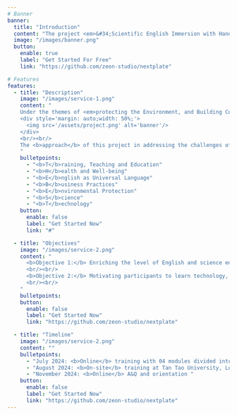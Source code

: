 ```yaml
---
# Banner
banner:
  title: "Introduction"
  content: "The project <em>&#34;Scientific English Immersion with Hands-on Experimentation on Microbial Plastic Degradation in Vietnam&#34;</em> &nbsp;by Prof. Dr. Meden Isaac-Lam and Dr. Nhon Dang, alumni from the Fulbright U.S. Scholar Program and Fulbright Study of the U.S. respectively, and their collaborators, won the 2024 Citizen Diplomacy Action Fund (CDAF) competition funded by the U.S. Department of State (<a target='_blank' href='https://alumni.state.gov/welcome-us-exchange-alumni/citizen-diplomacy-action-fund-cdaf/2024-winners'><b>https://alumni.state.gov/welcome-us-exchange-alumni/citizen-diplomacy-action-fund-cdaf/2024-winners</b></a>)."
  image: "/images/banner.png"
  button:
    enable: true
    label: "Get Started For Free"
    link: "https://github.com/zeon-studio/nextplate"

# Features
features:
  - title: "Description"
    image: "/images/service-1.png"
    content: "
    Under the themes of <em>protecting the Environment, and Building Community Through Language and Technology</em>, the project aims to inform the next generation in Vietnam on ways to protect their environment. Our approach is to provide training and education about the environment for the health and well-being of the community. Instruction will be accomplished in English being the universal language as the tool in learning. Having green, clean and sustainable environment creates responsible business practices that can boost the economy. Knowledge and application of good science and state-of-the-art technology will position the country for global competition.<br/><br/>
    <div style='margin: auto;width: 50%;'>
      <img src='/assets/project.png' alt='banner'/>
    </div>
    <br/><br/>
    The <b>approach</b> of this project in addressing the challenges of pollution in Vietnam can be summarized in several interconnecting categories to provide <b><u>TheBEST</u></b> for the future generation in Vietnam. 
    "
    bulletpoints:
      - "<b>T</b>raining, Teaching and Education"
      - "<b>H</b>ealth and Well-being"
      - "<b>E</b>nglish as Universal Language"
      - "<b>B</b>usiness Practices"
      - "<b>E</b>nvironmental Protection"
      - "<b>S</b>cience"
      - "<b>T</b>echnology"
    button:
      enable: false
      label: "Get Started Now"
      link: "#"

  - title: "Objectives"
    image: "/images/service-2.png"
    content: "
      <b>Objective 1:</b> Enriching the level of English and science education in universities through reading several peer-reviewed scientific publications specifically about plastic pollution, and writing manuscript review. This will open opportunity for non-science (other majors aside from science) participants to learn science and technology, and for science participants to uplift their English level into an international competence.
      <br/><br/>
      <b>Objective 2:</b> Motivating participants to learn technology, science, and business in protecting the environment by providing access to computer simulation, in-person hands-on experimentation on microbial plastic degradation, and business workshop. This will raise awareness on the impact of plastic pollution on the ecosystem, the economy, and human health.
      <br/><br/>
    "
    bulletpoints:
    button:
      enable: false
      label: "Get Started Now"
      link: "https://github.com/zeon-studio/nextplate"

  - title: "Timeline"
    image: "/images/service-2.png"
    content: ""
    bulletpoints:
      - "July 2024: <b>Online</b> training with 04 modules divided into each weekend"
      - "August 2024: <b>On-site</b> training at Tan Tao University, Long An"
      - "November 2024: <b>Online</b> A&Q and orientation "
    button:
      enable: false
      label: "Get Started Now"
      link: "https://github.com/zeon-studio/nextplate"
---
```

